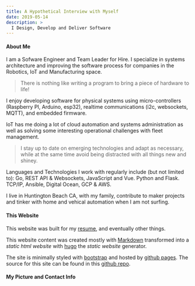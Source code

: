 ```yaml
---
title: A Hypothetical Interview with Myself
date: 2019-05-14
description: >
  I Design, Develop and Deliver Software
---
```


#### About Me

I am a Sofware Engineer and Team Leader for Hire. I specialize in
systems architecture and improving the software process for companies
in the Robotics, IoT and Manufacturing space.

> There is nothing like writing a program to bring a piece of hardware
> to life!

I enjoy developing software for physical systems using
micro-controllers (Raspberry PI, Arduino, esp32), realtime
communications (i2c, websockets, MQTT), and embedded firmware.

IoT has me doing a lot of cloud automation and systems administration
as well as solving some interesting operational challenges with fleet
management. 

> I stay up to date on emerging technologies and adapt as necessary,
> while at the same time avoid being distracted with all things new and
> shiney. 

Languages and Technologies I work with regularly include (but not
limited to): Go, REST API & Websockets, JavaScript and Vue. Python and
Flask. TCP/IP, Ansible, Digital Ocean, GCP & AWS. 

I live in Huntington Beach CA, with my family, contribute to maker
projects and tinker with home and vehical automation when I am not
surfing. 

#### This Website

This website was built for my [resume](/resume), and eventually other things. 

This website content was created mostly with
[Markdown](http://daringfireball.com/markdown) transformed into a
_static html website_ with [hugo](https://gohugo.io/) the _static
website_ generator. 

The site is minimally styled with [bootstrap](http://getboostrap.io)
and hosted by [github pages](https://pages.github.com/). The source
for this site can be found in this [github repo](https://github.com/rustyeddy/rustyeddy.com).


#### My Picture and Contact Info
